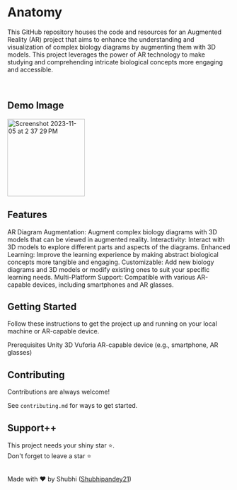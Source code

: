







# Anatomy

This GitHub repository houses the code and resources for an Augmented Reality (AR) project that aims to enhance the understanding and visualization of complex biology diagrams by augmenting them with 3D models. This project leverages the power of AR technology to make studying and comprehending intricate biological concepts more engaging and accessible. 

<br>

## Demo Image
<img width="175" alt="Screenshot 2023-11-05 at 2 37 29 PM" src="https://github.com/Shubhipandey21/Anatomy/assets/103623274/1dfd8d69-f0ca-4ca4-a98f-37d88d9f1366">


## Features
AR Diagram Augmentation: Augment complex biology diagrams with 3D models that can be viewed in augmented reality.
Interactivity: Interact with 3D models to explore different parts and aspects of the diagrams.
Enhanced Learning: Improve the learning experience by making abstract biological concepts more tangible and engaging.
Customizable: Add new biology diagrams and 3D models or modify existing ones to suit your specific learning needs.
Multi-Platform Support: Compatible with various AR-capable devices, including smartphones and AR glasses.
 

## Getting Started
Follow these instructions to get the project up and running on your local machine or AR-capable device.

Prerequisites
Unity 3D
Vuforia
AR-capable device (e.g., smartphone, AR glasses)

## Contributing

Contributions are always welcome!

See `contributing.md` for ways to get started.

## Support++

This project needs your shiny star ⭐.   
Don't forget to leave a star ⭐️


##
Made with ❤ by Shubhi ([Shubhipandey21](https://github.com/Shubhipandey21))
